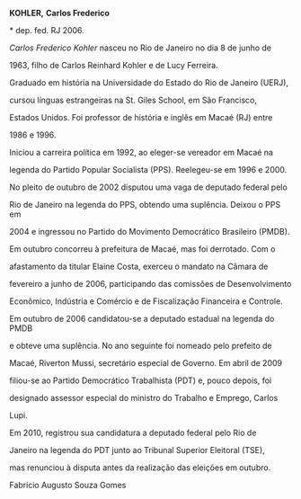**KOHLER,** **Carlos Frederico**



\* dep. fed. RJ 2006.



*Carlos Frederico Kohler* nasceu no Rio de Janeiro no dia 8 de junho de

1963, filho de Carlos Reinhard Kohler e de Lucy Ferreira.



Graduado em história na Universidade do Estado do Rio de Janeiro (UERJ),

cursou línguas estrangeiras na St. Giles School, em São Francisco,

Estados Unidos. Foi professor de história e inglês em Macaé (RJ) entre

1986 e 1996.



Iniciou a carreira política em 1992, ao eleger-se vereador em Macaé na

legenda do Partido Popular Socialista (PPS). Reelegeu-se em 1996 e 2000.

No pleito de outubro de 2002 disputou uma vaga de deputado federal pelo

Rio de Janeiro na legenda do PPS, obtendo uma suplência. Deixou o PPS em

2004 e ingressou no Partido do Movimento Democrático Brasileiro (PMDB).

Em outubro concorreu à prefeitura de Macaé, mas foi derrotado. Com o

afastamento da titular Elaine Costa, exerceu o mandato na Câmara de

fevereiro a junho de 2006, participando das comissões de Desenvolvimento

Econômico, Indústria e Comércio e de Fiscalização Financeira e Controle.



Em outubro de 2006 candidatou-se a deputado estadual na legenda do PMDB

e obteve uma suplência. No ano seguinte foi nomeado pelo prefeito de

Macaé, Riverton Mussi, secretário especial de Governo. Em abril de 2009

filiou-se ao Partido Democrático Trabalhista (PDT) e, pouco depois, foi

designado assessor especial do ministro do Trabalho e Emprego, Carlos

Lupi.



Em 2010, registrou sua candidatura a deputado federal pelo Rio de

Janeiro na legenda do PDT junto ao Tribunal Superior Eleitoral (TSE),

mas renunciou à disputa antes da realização das eleições em outubro.



Fabrício Augusto Souza Gomes



